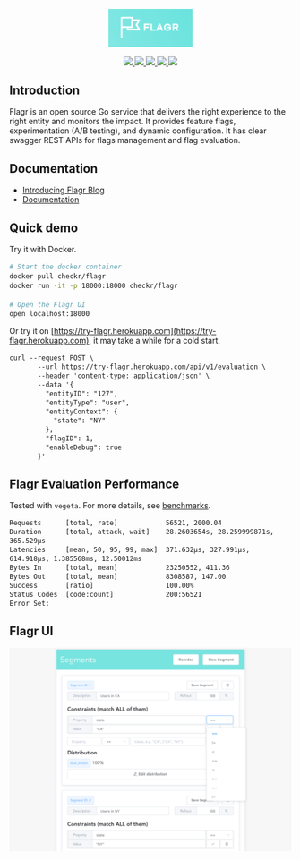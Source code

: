 <p align="center">
    <img src="./browser/flagr-ui/src/assets/logo.png" width="150">
</p>

<p align="center">
    <a href="https://goreportcard.com/report/github.com/checkr/flagr" target="_blank">
        <img src="https://goreportcard.com/badge/github.com/checkr/flagr">
    </a>
    <a href="https://circleci.com/gh/checkr/flagr" target="_blank">
        <img src="https://circleci.com/gh/checkr/flagr.svg?style=shield">
    </a>
    <a href="https://godoc.org/github.com/checkr/flagr" target="_blank">
        <img src="https://img.shields.io/badge/godoc-reference-green.svg">
    </a>
    <a href="https://github.com/checkr/flagr/releases" target="_blank">
        <img src="https://img.shields.io/github/release/checkr/flagr.svg?style=flat&color=green">
    </a>
    <a href="https://codecov.io/gh/checkr/flagr" target="_blank">
        <img src="https://codecov.io/gh/checkr/flagr/branch/master/graph/badge.svg">
    </a>
</p>

## Introduction

Flagr is an open source Go service that delivers the right experience to the right entity and monitors the impact. It provides feature flags, experimentation (A/B testing), and dynamic configuration. It has clear swagger REST APIs for flags management and flag evaluation.

## Documentation
- [Introducing Flagr Blog](https://engineering.checkr.com/introducing-flagr-a-robust-high-performance-service-for-feature-flagging-and-a-b-testing-f037c219b7d5)
- [Documentation](https://checkr.github.io/flagr/)

## Quick demo

Try it with Docker.

```sh
# Start the docker container
docker pull checkr/flagr
docker run -it -p 18000:18000 checkr/flagr

# Open the Flagr UI
open localhost:18000
```

Or try it on [https://try-flagr.herokuapp.com](https://try-flagr.herokuapp.com), it may take a while for a cold start.

```
curl --request POST \
       --url https://try-flagr.herokuapp.com/api/v1/evaluation \
       --header 'content-type: application/json' \
       --data '{
         "entityID": "127",
         "entityType": "user",
         "entityContext": {
           "state": "NY"
         },
         "flagID": 1,
         "enableDebug": true
       }'
```


## Flagr Evaluation Performance

Tested with `vegeta`. For more details, see [benchmarks](./benchmark).

```
Requests      [total, rate]            56521, 2000.04
Duration      [total, attack, wait]    28.2603654s, 28.259999871s, 365.529µs
Latencies     [mean, 50, 95, 99, max]  371.632µs, 327.991µs, 614.918µs, 1.385568ms, 12.50012ms
Bytes In      [total, mean]            23250552, 411.36
Bytes Out     [total, mean]            8308587, 147.00
Success       [ratio]                  100.00%
Status Codes  [code:count]             200:56521
Error Set:
```

## Flagr UI

<p align="center">
    <img src="./docs/images/demo_readme.png" width="900">
</p>

